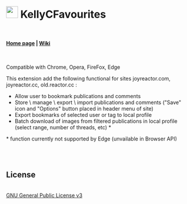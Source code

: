 <h1><img src="https://catface.ru/userfiles/media/udata_1544561629_uixtxchu.png" width="32"> KellyCFavourites</h1>
<br>
<br>
<b><a href="https://catface.ru/way/kellyc_favorites/">Home page</a> | <a href="//github.com/NC22/KellyCFavorites/wiki">Wiki</a></b>
<br>
<br>
<br>
<p>Compatible with Chrome, Opera, FireFox, Edge</p>
<p>This extension add the following functional for sites joyreactor.com, joyreactor.cc, old.reactor.cc : </p>
<p>
<ul>
    <li>Allow user to bookmark publications and comments</li>
    <li>Store \ manage \ export \ import publications and comments ("Save" icon and "Options" button placed in header menu of site)</li>
    <li>Export bookmarks of selected user or tag to local profile</li>
    <li>Batch download of images from filtered publications in local profile (select range, number of threads, etc) *</li>
</ul>
</p>
<p>* function currently not supported by Edge (unvailable in Browser API)</p> 
<br>
<br>
<h2>License</h2>
<br>
<a href="http://www.gnu.org/licenses/gpl.html">GNU General Public License v3</a>
<br>
<br>